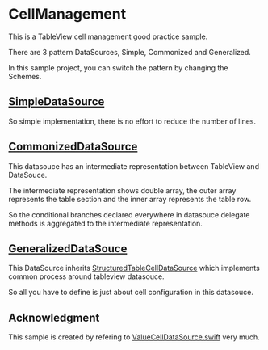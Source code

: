 # CellManagement
This is a TableView cell management good practice sample.

There are 3 pattern DataSources, Simple, Commonized and Generalized.


In this sample project, you can switch the pattern by changing the Schemes.

## [SimpleDataSource](https://github.com/rockname/CellManagement/blob/master/CellManagemant/DataSources/SimpleDataSource.swift)
So simple implementation, there is no effort to reduce the number of lines.

## [CommonizedDataSource](https://github.com/rockname/CellManagement/blob/master/CellManagemant/DataSources/CommonizedDataSource.swift)
This datasouce has an intermediate representation between TableView and DataSouce.

The intermediate representation shows double array, the outer array represents the table section and the inner array represents the table row.

So the conditional branches declared everywhere in datasouce delegate methods is aggregated to the intermediate representation.

## [GeneralizedDataSouce](https://github.com/rockname/CellManagement/blob/master/CellManagemant/DataSources/GeneralizedDataSource.swift)
This DataSource inherits [StructuredTableCellDataSource](https://github.com/rockname/CellManagement/blob/master/CellManagemant/Utilities/TableView/StructuredTableCellDataSource.swift) which implements common process around tableview datasouce.

So all you have to define is just about cell configuration in this datasouce.

## Acknowledgment
This sample is created by refering to
[ValueCellDataSource.swift](https://github.com/kickstarter/ios-oss/blob/master/Library/DataSource/ValueCellDataSource.swift) very much.
